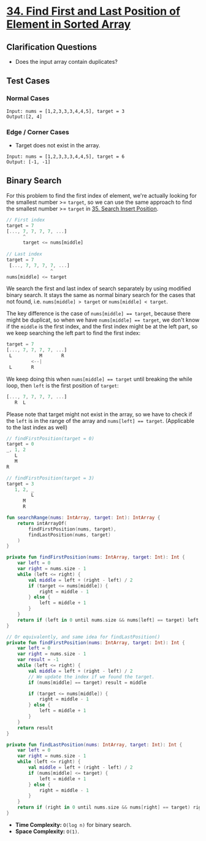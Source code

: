 # [34. Find First and Last Position of Element in Sorted Array](https://leetcode.com/problems/find-first-and-last-position-of-element-in-sorted-array/)

## Clarification Questions
* Does the input array contain duplicates?

## Test Cases
### Normal Cases
```
Input: nums = [1,2,3,3,3,4,4,5], target = 3
Output:[2, 4]
```
### Edge / Corner Cases
* Target does not exist in the array.
```
Input: nums = [1,2,3,3,3,4,4,5], target = 6
Output: [-1, -1]
```

## Binary Search
For this problem to find the first index of element, we're actually looking for the smallest number >= `target`, so we can use the same approach to find the smallest number >= `target` in [35. Search Insert Position](../leetcode/35.search-insert-position.md).

```js
// First index
target = 7
[..., 7, 7, 7, 7, ...]
      ^
      target <= nums[middle]
      
// Last index
target = 7
 [..., 7, 7, 7, 7, ...]
                ^
nums[middle] <= target
```

We search the first and last index of search separately by using modified binary search. It stays the same as normal binary search for the cases that not found, i.e. `nums[middle] > target` or `nums[middle] < target`.

The key difference is the case of `nums[middle] == target`, because there might be duplicat, so when we have `nums[middle] == target`, we don't know if the `middle` is the first index, and the first index might be at the left part, so we keep searching the left part to find the first index:

```js
target = 7
[..., 7, 7, 7, 7, ...]
 L          M       R
         <--|
 L       R
```

We keep doing this when `nums[middle] == target` until breaking the while loop, then `left` is the first position of `target`:
```js
[..., 7, 7, 7, 7, ...]
   R  L
```

Please note that target might not exist in the array, so we have to check if the `left` is in the range of the array and `nums[left] == target`. (Applicable to the last index as well)
```js
// findFirstPosition(target = 0)
target = 0
_, 1, 2
   L
   M
R

// findFirstPosition(target = 3)
target = 3
   1, 2, _
         L
      M
      R
```

```kotlin
fun searchRange(nums: IntArray, target: Int): IntArray {
    return intArrayOf(
        findFirstPosition(nums, target),
        findLastPosition(nums, target)
    )
}

private fun findFirstPosition(nums: IntArray, target: Int): Int {
    var left = 0
    var right = nums.size - 1
    while (left <= right) {
        val middle = left + (right - left) / 2
        if (target <= nums[middle]) {
            right = middle - 1
        } else {
            left = middle + 1
        }
    }
    return if (left in 0 until nums.size && nums[left] == target) left else -1
}

// Or equivalently, and same idea for findLastPosition()
private fun findFirstPosition(nums: IntArray, target: Int): Int {
    var left = 0
    var right = nums.size - 1
    var result = -1
    while (left <= right) {
        val middle = left + (right - left) / 2
        // We update the index if we found the target.
        if (nums[middle] == target) result = middle

        if (target <= nums[middle]) {
            right = middle - 1
        } else {
            left = middle + 1
        }
    }
    return result
}

private fun findLastPosition(nums: IntArray, target: Int): Int {
    var left = 0
    var right = nums.size - 1
    while (left <= right) {
        val middle = left + (right - left) / 2
        if (nums[middle] <= target) {
            left = middle + 1
        } else {
            right = middle - 1
        }
    }
    return if (right in 0 until nums.size && nums[right] == target) right else -1
}
```

* **Time Complexity:** `O(log n)` for binary search.
* **Space Complexity:** `O(1)`.